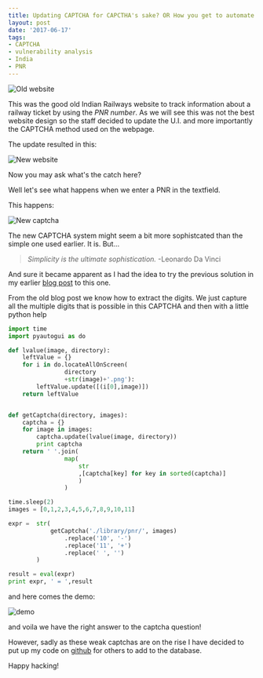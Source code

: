 ```yaml
---
title: Updating CAPTCHA for CAPCTHA's sake? OR How you get to automate the PNR website.
layout: post
date: '2017-06-17'
tags:
- CAPTCHA
- vulnerability analysis
- India
- PNR
---
```

<!-- more -->
![Old website](/images/old-pnr-status.png)

This was the good old Indian Railways website to track information about a railway ticket by using the *PNR number*. As we will see this was not the best website design so the staff decided to update the U.I. and more importantly the CAPTCHA method used on the webpage.


The update resulted in this:

![New website](/images/new-pnr-status.png)

Now you may ask what's the catch here?

Well let's see what happens when we enter a PNR in the textfield.

This happens:

![New captcha](/images/new-pnr-captcha.png)

The new CAPTCHA system might seem a bit more sophistcated than the simple one used earlier. It is. But...

> *Simplicity is the ultimate sophistication.*
-Leonardo Da Vinci

And sure it became apparent as I had the idea to try the previous solution in my earlier [blog post](https://amar-laksh.github.io/CAPTCHAs-on-ceo-sites/) to this one.

From the old blog post we know how to extract the digits. We just capture all the multiple digits that is possible in this CAPTCHA and then with a little python help

```python
import time
import pyautogui as do

def lvalue(image, directory):
    leftValue = {}
    for i in do.locateAllOnScreen(
                directory
                +str(image)+'.png'):
        leftValue.update([(i[0],image)])
    return leftValue


def getCaptcha(directory, images):
    captcha = {}
    for image in images:
        captcha.update(lvalue(image, directory))
        print captcha
    return ' '.join(
                map(
                    str
                    ,[captcha[key] for key in sorted(captcha)]
                    )
                )

time.sleep(2)
images = [0,1,2,3,4,5,6,7,8,9,10,11]

expr =  str(
            getCaptcha('./library/pnr/', images)
                .replace('10', '-')
                .replace('11', '+')
                .replace(' ', '')
        )

result = eval(expr)
print expr, ' = ',result
```


and here comes the demo:

![demo](/images/pnr-demo.gif)

and voila we have the right answer to the captcha question!

However, sadly as these weak captchas are on the rise I have decided to put up my code on [github](https://github.com/amar-laksh/capturerer) for others to add to the database.

Happy hacking!


